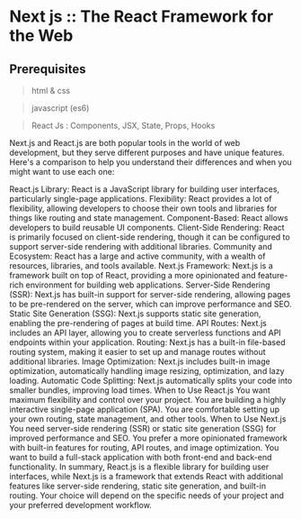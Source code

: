 # Next js :: The React Framework for the Web

## Prerequisites

> html & css

> javascript (es6)

> React Js : Components, JSX, State, Props, Hooks 

Next.js and React.js are both popular tools in the world of web development, but they serve different purposes and have unique features. Here's a comparison to help you understand their differences and when you might want to use each one:

React.js
Library: React is a JavaScript library for building user interfaces, particularly single-page applications.
Flexibility: React provides a lot of flexibility, allowing developers to choose their own tools and libraries for things like routing and state management.
Component-Based: React allows developers to build reusable UI components.
Client-Side Rendering: React is primarily focused on client-side rendering, though it can be configured to support server-side rendering with additional libraries.
Community and Ecosystem: React has a large and active community, with a wealth of resources, libraries, and tools available.
Next.js
Framework: Next.js is a framework built on top of React, providing a more opinionated and feature-rich environment for building web applications.
Server-Side Rendering (SSR): Next.js has built-in support for server-side rendering, allowing pages to be pre-rendered on the server, which can improve performance and SEO.
Static Site Generation (SSG): Next.js supports static site generation, enabling the pre-rendering of pages at build time.
API Routes: Next.js includes an API layer, allowing you to create serverless functions and API endpoints within your application.
Routing: Next.js has a built-in file-based routing system, making it easier to set up and manage routes without additional libraries.
Image Optimization: Next.js includes built-in image optimization, automatically handling image resizing, optimization, and lazy loading.
Automatic Code Splitting: Next.js automatically splits your code into smaller bundles, improving load times.
When to Use React.js
You want maximum flexibility and control over your project.
You are building a highly interactive single-page application (SPA).
You are comfortable setting up your own routing, state management, and other tools.
When to Use Next.js
You need server-side rendering (SSR) or static site generation (SSG) for improved performance and SEO.
You prefer a more opinionated framework with built-in features for routing, API routes, and image optimization.
You want to build a full-stack application with both front-end and back-end functionality.
In summary, React.js is a flexible library for building user interfaces, while Next.js is a framework that extends React with additional features like server-side rendering, static site generation, and built-in routing. Your choice will depend on the specific needs of your project and your preferred development workflow.
